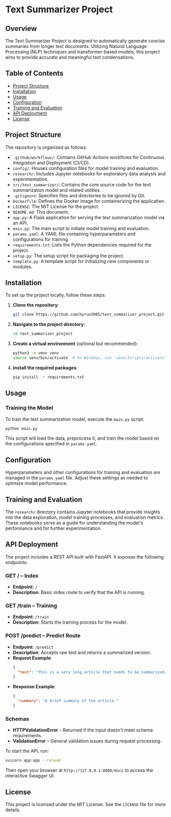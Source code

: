 
# Text Summarizer Project

## Overview

The Text Summarizer Project is designed to automatically generate concise summaries from longer text documents. Utilizing Natural Language Processing (NLP) techniques and transformer-based models, this project aims to provide accurate and meaningful text condensations.

## Table of Contents

- [Project Structure](#project-structure)
- [Installation](#installation)
- [Usage](#usage)
- [Configuration](#configuration)
- [Training and Evaluation](#training-and-evaluation)
- [API Deployment](#api-deployment)
- [License](#license)

## Project Structure

The repository is organized as follows:

- `.github/workflows/`: Contains GitHub Actions workflows for Continuous Integration and Deployment (CI/CD).
- `config/`: Houses configuration files for model training and evaluation.
- `research/`: Includes Jupyter notebooks for exploratory data analysis and experimentation.
- `src/text_summarizer/`: Contains the core source code for the text summarization model and related utilities.
- `.gitignore`: Specifies files and directories to be ignored by Git.
- `Dockerfile`: Defines the Docker image for containerizing the application.
- `LICENSE`: The MIT License for the project.
- `README.md`: This document.
- `app.py`: A Flask application for serving the text summarization model via an API.
- `main.py`: The main script to initiate model training and evaluation.
- `params.yaml`: A YAML file containing hyperparameters and configurations for training.
- `requirements.txt`: Lists the Python dependencies required for the project.
- `setup.py`: The setup script for packaging the project.
- `template.py`: A template script for initializing new components or modules.

## Installation

To set up the project locally, follow these steps:

1. **Clone the repository**:
   ```bash
   git clone https://github.com/hyrun2005/text_summarizer_project.git
   ```

2. **Navigate to the project directory**:
   ```bash
   cd text_summarizer_project
   ```

3. **Create a virtual environment** (optional but recommended):
   ```bash
   python3 -m venv venv
   source venv/bin/activate  # On Windows, use 'venv\Scripts\activate'
   ```

4. **Install the required packages**:
   ```bash
   pip install -r requirements.txt
   ```

## Usage

### Training the Model

To train the text summarization model, execute the `main.py` script:

```bash
python main.py
```

This script will load the data, preprocess it, and train the model based on the configurations specified in `params.yaml`.

## Configuration

Hyperparameters and other configurations for training and evaluation are managed in the `params.yaml` file. Adjust these settings as needed to optimize model performance.

## Training and Evaluation

The `research/` directory contains Jupyter notebooks that provide insights into the data exploration, model training processes, and evaluation metrics. These notebooks serve as a guide for understanding the model's performance and for further experimentation.

## API Deployment

The project includes a REST API built with FastAPI. It exposes the following endpoints:

### **GET /** – Index
- **Endpoint**: `/`
- **Description**: Basic index route to verify that the API is running.

### **GET /train** – Training
- **Endpoint**: `/train`
- **Description**: Starts the training process for the model.

### **POST /predict** – Predict Route
- **Endpoint**: `/predict`
- **Description**: Accepts raw text and returns a summarized version.
- **Request Example**:
  ```json
  {
    "text": "This is a very long article that needs to be summarized..."
  }
  ```
- **Response Example**:
  ```json
  {
    "summary": "A brief summary of the article."
  }
  ```

### Schemas

- **HTTPValidationError** – Returned if the input doesn't meet schema requirements.
- **ValidationError** – General validation issues during request processing.

To start the API, run:
```bash
uvicorn app:app --reload
```

Then open your browser at `http://127.0.0.1:8000/docs` to access the interactive Swagger UI.

## License

This project is licensed under the MIT License. See the `LICENSE` file for more details.
